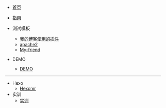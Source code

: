 <!-- docs/_sidebar.md -->

* [首页](/)
* [指南](ml)

* 测试模板
    * [我的博客使用的插件](testdemo/我的博客使用的插件/)
    * [apache2](testdemo/apache2/)
    * [My-friend](testdemo/My-friend/)
* DEMO
    * [DEMO](testdemo/DEMO/)
___
* Hexo
    * [Hexomr](testdemo/Hexo/)
* 实训
    * [实训](testdemo/实训/)